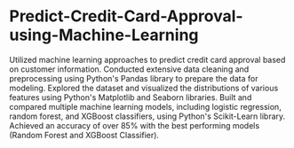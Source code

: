 # Predict-Credit-Card-Approval-using-Machine-Learning
Utilized machine learning approaches to predict credit card approval based on customer information.
Conducted extensive data cleaning and preprocessing using Python's Pandas library to prepare the data for modeling.
Explored the dataset and visualized the distributions of various features using Python's Matplotlib and Seaborn libraries.
Built and compared multiple machine learning models, including logistic regression, random forest, and XGBoost classifiers, using Python's Scikit-Learn library.
Achieved an accuracy of over 85% with the best performing models (Random Forest and XGBoost Classifier).
